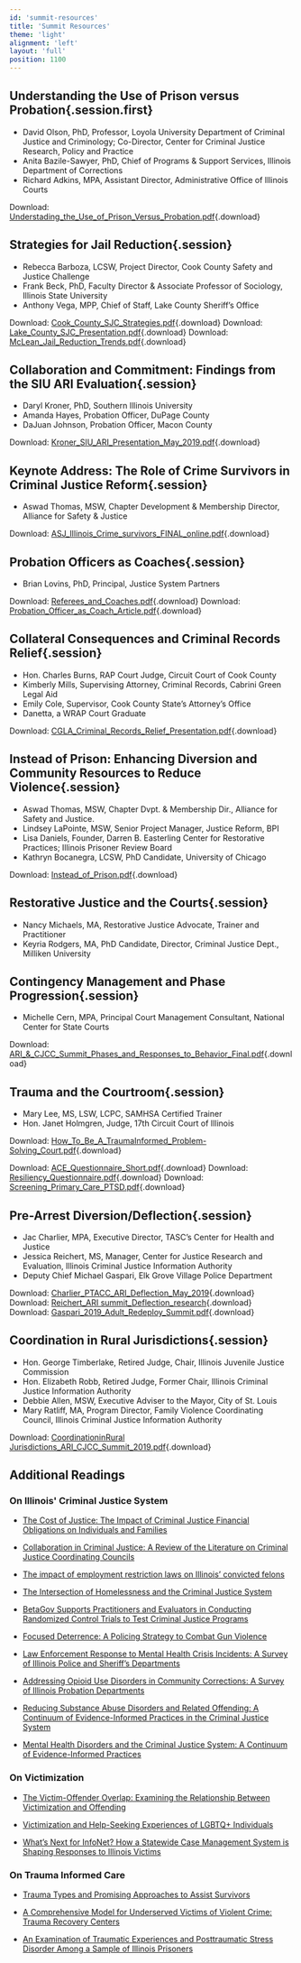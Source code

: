```yaml
---
id: 'summit-resources'
title: 'Summit Resources'
theme: 'light'
alignment: 'left'
layout: 'full'
position: 1100
---
```


## Understanding the Use of Prison versus Probation{.session.first}

- David Olson, PhD, Professor, Loyola University Department of Criminal Justice and Criminology; Co-Director, Center for Criminal Justice Research, Policy and Practice
- Anita Bazile-Sawyer, PhD, Chief of Programs & Support Services, Illinois Department of Corrections
- Richard Adkins, MPA, Assistant Director, Administrative Office of Illinois Courts

Download: [Understading_the_Use_of_Prison_Versus_Probation.pdf](/Understading_the_Use_of_Prison_Versus_Probation.pdf){.download}

## Strategies for Jail Reduction{.session}

- Rebecca Barboza, LCSW, Project Director, Cook County Safety and Justice Challenge
- Frank Beck, PhD, Faculty Director & Associate Professor of Sociology, Illinois State University
- Anthony Vega, MPP, Chief of Staff, Lake County Sheriff’s Office

Download: [Cook_County_SJC_Strategies.pdf](/Cook_County_SJC_Strategies.pdf){.download}
Download: [Lake_County_SJC_Presentation.pdf](/Lake_County_SJC_Presentation.pdf){.download}
Download: [McLean_Jail_Reduction_Trends.pdf](/Lake_County_SJC_Presentation.pdf){.download}

## Collaboration and Commitment: Findings from the SIU ARI Evaluation{.session}

- Daryl Kroner, PhD, Southern Illinois University
- Amanda Hayes, Probation Officer, DuPage County
- DaJuan Johnson, Probation Officer, Macon County

Download: [Kroner_SIU_ARI_Presentation_May_2019.pdf](/Kroner_SIU_ARI_Presentation_May_2019.pdf){.download}

## Keynote Address: The Role of Crime Survivors in Criminal Justice Reform{.session}

- Aswad Thomas, MSW, Chapter Development & Membership Director, Alliance for Safety & Justice

Download: [ASJ_Illinois_Crime_survivors_FINAL_online.pdf](/ASJ_Illinois_Crime_survivors_FINAL_online.pdf){.download}

## Probation Officers as Coaches{.session}

- Brian Lovins, PhD, Principal, Justice System Partners

Download: [Referees_and_Coaches.pdf](/Referees_and_Coaches.pdf){.download}
Download: [Probation_Officer_as_Coach_Article.pdf](/Probation_Officer_as_Coach_Article.pdf){.download}

## Collateral Consequences and Criminal Records Relief{.session}

- Hon. Charles Burns, RAP Court Judge, Circuit Court of Cook County
- Kimberly Mills, Supervising Attorney, Criminal Records, Cabrini Green Legal Aid
- Emily Cole, Supervisor, Cook County State’s Attorney’s Office
- Danetta, a WRAP Court Graduate

Download: [CGLA_Criminal_Records_Relief_Presentation.pdf](/CGLA_Criminal_Records_Relief_Presentation.pdf){.download}

## Instead of Prison: Enhancing Diversion and Community Resources to Reduce Violence{.session}

- Aswad Thomas, MSW, Chapter Dvpt. & Membership Dir., Alliance for Safety and Justice.
- Lindsey LaPointe, MSW, Senior Project Manager, Justice Reform, BPI
- Lisa Daniels, Founder, Darren B. Easterling Center for Restorative Practices; Illinois Prisoner Review Board
- Kathryn Bocanegra, LCSW, PhD Candidate, University of Chicago

Download: [Instead_of_Prison.pdf](/Instead_of_Prison.pdf){.download}

## Restorative Justice and the Courts{.session}

- Nancy Michaels, MA, Restorative Justice Advocate, Trainer and Practitioner
- Keyria Rodgers, MA, PhD Candidate, Director, Criminal Justice Dept., Milliken University

## Contingency Management and Phase Progression{.session}

- Michelle Cern, MPA, Principal Court Management Consultant, National Center for State Courts

Download: [ARI\_&_CJCC_Summit_Phases_and_Responses_to_Behavior_Final.pdf](/ARI_&_CJCC_Summit_Phases_and_Responses_to_Behavior_Final.pdf){.download}

## Trauma and the Courtroom{.session}

- Mary Lee, MS, LSW, LCPC, SAMHSA Certified Trainer
- Hon. Janet Holmgren, Judge, 17th Circuit Court of Illinois

Download: [How_To_Be_A_TraumaInformed_Problem-Solving_Court.pdf](/How_To_Be_A_TraumaInformed_Problem-Solving_Court.pdf){.download}

Download: [ACE_Questionnaire_Short.pdf](/ACE_Questionnaire_Short.pdf){.download}
Download: [Resiliency_Questionnaire.pdf](/Resiliency_Questionnaire.pdf){.download}
Download: [Screening_Primary_Care_PTSD.pdf](/Screening_Primary_Care_PTSD.pdf){.download}

## Pre-Arrest Diversion/Deflection{.session}

- Jac Charlier, MPA, Executive Director, TASC’s Center for Health and Justice
- Jessica Reichert, MS, Manager, Center for Justice Research and Evaluation, Illinois Criminal Justice Information Authority
- Deputy Chief Michael Gaspari, Elk Grove Village Police Department

Download: [Charlier_PTACC_ARI_Deflection_May_2019](/Charlier_PTACC_ARI_Deflection_May_2019.pdf){.download}
Download: [Reichert_ARI summit_Deflection_research](/Reichert_ARIsummit_Deflection_research.pdf){.download}
Download: [Gaspari_2019_Adult_Redeploy_Summit.pdf](/Gaspari_2019_Adult_Redeploy_Summit.pdf){.download}

## Coordination in Rural Jurisdictions{.session}

- Hon. George Timberlake, Retired Judge, Chair, Illinois Juvenile Justice Commission
- Hon. Elizabeth Robb, Retired Judge, Former Chair, Illinois Criminal Justice Information Authority
- Debbie Allen, MSW, Executive Adviser to the Mayor, City of St. Louis
- Mary Ratliff, MA, Program Director, Family Violence Coordinating Council, Illinois Criminal Justice Information Authority

Download: [CoordinationinRural Jurisdictions_ARI_CJCC_Summit_2019.pdf](/CoordinationinRuralJurisdictions_ARI_CJCC_Summit_2019.pdf){.download}

## Additional Readings

### On Illinois' Criminal Justice System

- [The Cost of Justice: The Impact of Criminal Justice Financial Obligations on Individuals and Families](http://www.icjia.state.il.us/articles/the-cost-of-justice-the-impact-of-criminal-justice-financial-obligations-on-individuals-and-families)

- [Collaboration in Criminal Justice: A Review of the Literature on Criminal Justice Coordinating Councils](http://www.icjia.state.il.us/articles/collaboration-in-criminal-justice-a-review-of-the-literature-on-criminal-justice-coordinating-councils)

- [The impact of employment restriction laws on Illinois’ convicted felons](http://www.icjia.state.il.us/articles/the-impact-of-employment-restriction-laws-on-illinois-convicted-felons)

- [The Intersection of Homelessness and the Criminal Justice System](http://www.icjia.state.il.us/articles/the-intersection-of-homelessness-and-the-criminal-justice-system)

- [BetaGov Supports Practitioners and Evaluators in Conducting Randomized Control Trials to Test Criminal Justice Programs](http://www.icjia.state.il.us/articles/betagov-supports-practitioners-and-evaluators-in-conducting-randomized-control-trials-to-test-criminal-justice-programs)

- [Focused Deterrence: A Policing Strategy to Combat Gun Violence](http://www.icjia.state.il.us/articles/focused-deterrence-a-policing-strategy-to-combat-gun-violence)

- [Law Enforcement Response to Mental Health Crisis Incidents: A Survey of Illinois Police and Sheriff’s Departments](http://www.icjia.state.il.us/articles/law-enforcement-response-to-mental-health-crisis-incidents-a-survey-of-illinois-police-and-sheriff-s-departments)

- [Addressing Opioid Use Disorders in Community Corrections: A Survey of Illinois Probation Departments](http://www.icjia.state.il.us/articles/addressing-opioid-use-disorders-in-community-corrections-a-survey-of-illinois-probation-departments)

- [Reducing Substance Abuse Disorders and Related Offending: A Continuum of Evidence-Informed Practices in the Criminal Justice System](http://sudcontinuum.icjia.cloud/)

- [Mental Health Disorders and the Criminal Justice System: A Continuum of Evidence-Informed Practices](http://mhcontinuum.icjia.cloud/)

### On Victimization

- [The Victim-Offender Overlap: Examining the Relationship Between Victimization and Offending](http://www.icjia.state.il.us/articles/the-victim-offender-overlap-examining-the-relationship-between-victimization-and-offending)

- [Victimization and Help-Seeking Experiences of LGBTQ+ Individuals](http://www.icjia.state.il.us/articles/victimization-and-help-seeking-experiences-of-lgbtq-individuals)

- [What’s Next for InfoNet? How a Statewide Case Management System is Shaping Responses to Illinois Victims](http://www.icjia.state.il.us/articles/what-s-next-for-infonet-how-a-statewide-case-management-system-is-shaping-responses-to-illinois-victims)

### On Trauma Informed Care

- [Trauma Types and Promising Approaches to Assist Survivors](http://www.icjia.state.il.us/articles/trauma-types-and-promising-approaches-to-assist-survivors)

- [A Comprehensive Model for Underserved Victims of Violent Crime: Trauma Recovery Centers](http://www.icjia.state.il.us/articles/a-comprehensive-model-for-underserved-victims-of-violent-crime-trauma-recovery-centers)

- [An Examination of Traumatic Experiences and Posttraumatic Stress Disorder Among a Sample of Illinois Prisoners](http://www.icjia.state.il.us/articles/an-examination-of-traumatic-experiences-and-posttraumatic-stress-disorder-among-a-sample-of-illinois-prisoners)
